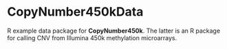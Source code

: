 CopyNumber450kData
==================

R example data package for **CopyNumber450k**.  The latter is an R package for calling CNV from Illumina 450k methylation microarrays.
